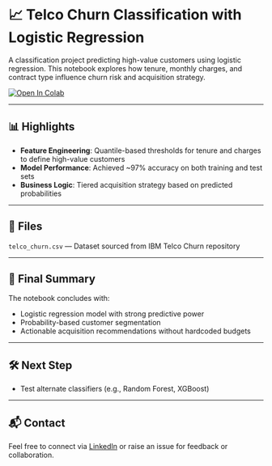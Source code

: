 # 📈 Telco Churn Classification with Logistic Regression
A classification project predicting high-value customers using logistic regression. This notebook explores how tenure, monthly charges, and contract type influence churn risk and acquisition strategy.

[![Open In Colab](https://colab.research.google.com/assets/colab-badge.svg)](https://colab.research.google.com/github/AshokYarabati/Telco-Churn-Logistic-Model/blob/main/Telco_Logistic_Model.ipynb)

---
## 📊 Highlights
- **Feature Engineering**: Quantile-based thresholds for tenure and charges to define high-value customers
- **Model Performance**: Achieved ~97% accuracy on both training and test sets
- **Business Logic**: Tiered acquisition strategy based on predicted probabilities

---
## 📁 Files
`telco_churn.csv` — Dataset sourced from IBM Telco Churn repository

---
## 🧾 Final Summary
The notebook concludes with:
- Logistic regression model with strong predictive power
- Probability-based customer segmentation
- Actionable acquisition recommendations without hardcoded budgets

---
## 🛠️ Next Step
- Test alternate classifiers (e.g., Random Forest, XGBoost)

---
## 📬 Contact
Feel free to connect via [LinkedIn](https://www.linkedin.com/in/ashok-yarabati-b0753b383) or raise an issue for feedback or collaboration.
